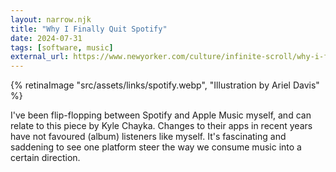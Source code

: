 ```yaml
---
layout: narrow.njk
title: "Why I Finally Quit Spotify"
date: 2024-07-31
tags: [software, music]
external_url: https://www.newyorker.com/culture/infinite-scroll/why-i-finally-quit-spotify?ref=daniel.pizza
---
```


{% retinaImage "src/assets/links/spotify.webp", "Illustration by Ariel Davis" %}

I've been flip-flopping between Spotify and Apple Music myself, and can relate to this piece by Kyle Chayka. Changes to their apps in recent years have not favoured (album) listeners like myself. It's fascinating and saddening to see one platform steer the way we consume music into a certain direction.